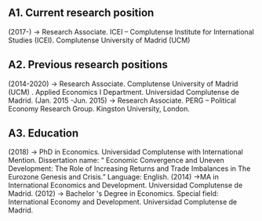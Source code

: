 ## A1. Current research position
(2017-) → Research Associate. ICEI – Complutense Institute for International Studies (ICEI).
Complutense University of Madrid (UCM)

## A2. Previous research positions
(2014-2020) → Research Associate. Complutense University of Madrid (UCM) . Applied Economics I
Department. Universidad Complutense de Madrid.
(Jan. 2015 -Jun. 2015) → Research Associate. PERG – Political Economy Research Group. Kingston
University, London.
## A3. Education
(2018) → PhD in Economics. Universidad Complutense with International Mention. Dissertation
name: “ Economic Convergence and Uneven Development: The Role of Increasing Returns and Trade
Imbalances in The Eurozone Genesis and Crisis.” Language: English.
(2014) →MA in International Economics and Development. Universidad Complutense de Madrid.
(2012) → Bachelor 's Degree in Economics. Special field: International Economy and Development.
Universidad Complutense de Madrid.